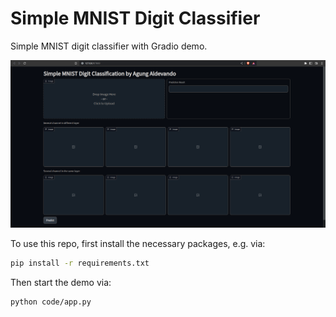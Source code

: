 # Simple MNIST Digit Classifier
Simple MNIST digit classifier with Gradio demo.
<div id="header" align="center">
  <img src="assets/demo.png" width="720"/>
</div>

To use this repo, first install the necessary packages, e.g. via:
```bash
pip install -r requirements.txt
```

Then start the demo via:
```bash
python code/app.py
```
